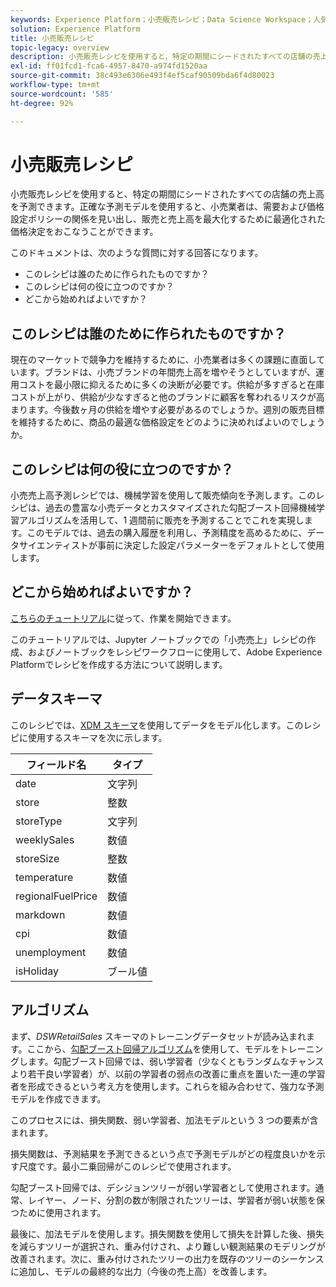 ```yaml
---
keywords: Experience Platform；小売販売レシピ；Data Science Workspace；人気の高いトピック；レシピ；事前作成レシピ
solution: Experience Platform
title: 小売販売レシピ
topic-legacy: overview
description: 小売販売レシピを使用すると、特定の期間にシードされたすべての店舗の売上高を予測できます。正確な予測モデルを使用すると、小売業者は、需要および価格設定ポリシーの関係を見い出し、販売と売上高を最大化するために最適化された価格決定をおこなうことができます。
exl-id: ff01fcd1-fca6-4957-8470-a974fd1520aa
source-git-commit: 38c493e6306e493f4ef5caf90509bda6f4d80023
workflow-type: tm+mt
source-wordcount: '585'
ht-degree: 92%

---
```


# 小売販売レシピ

小売販売レシピを使用すると、特定の期間にシードされたすべての店舗の売上高を予測できます。正確な予測モデルを使用すると、小売業者は、需要および価格設定ポリシーの関係を見い出し、販売と売上高を最大化するために最適化された価格決定をおこなうことができます。

このドキュメントは、次のような質問に対する回答になります。
* このレシピは誰のために作られたものですか？
* このレシピは何の役に立つのですか？
* どこから始めればよいですか？

## このレシピは誰のために作られたものですか？

現在のマーケットで競争力を維持するために、小売業者は多くの課題に直面しています。ブランドは、小売ブランドの年間売上高を増やそうとしていますが、運用コストを最小限に抑えるために多くの決断が必要です。供給が多すぎると在庫コストが上がり、供給が少なすぎると他のブランドに顧客を奪われるリスクが高まります。今後数ヶ月の供給を増やす必要があるのでしょうか。週別の販売目標を維持するために、商品の最適な価格設定をどのように決めればよいのでしょうか。

## このレシピは何の役に立つのですか？

小売売上高予測レシピでは、機械学習を使用して販売傾向を予測します。このレシピは、過去の豊富な小売データとカスタマイズされた勾配ブースト回帰機械学習アルゴリズムを活用して、1 週間前に販売を予測することでこれを実現します。このモデルでは、過去の購入履歴を利用し、予測精度を高めるために、データサイエンティストが事前に決定した設定パラメーターをデフォルトとして使用します。

## どこから始めればよいですか？

[こちらのチュートリアル](../jupyterlab/create-a-model.md)に従って、作業を開始できます。

このチュートリアルでは、Jupyter ノートブックでの「小売売上」レシピの作成、およびノートブックをレシピワークフローに使用して、Adobe Experience Platformでレシピを作成する方法について説明します。

## データスキーマ

このレシピでは、[XDM スキーマ](../../xdm/schema/field-dictionary.md)を使用してデータをモデル化します。このレシピに使用するスキーマを次に示します。

| フィールド名 | タイプ |
| --- | --- |
| date | 文字列 |
| store | 整数 |
| storeType | 文字列 |
| weeklySales | 数値 |
| storeSize | 整数 |
| temperature | 数値 |
| regionalFuelPrice | 数値 |
| markdown | 数値 |
| cpi | 数値 |
| unemployment | 数値 |
| isHoliday | ブール値 |


## アルゴリズム

まず、*DSWRetailSales* スキーマのトレーニングデータセットが読み込まれます。ここから、[勾配ブースト回帰アルゴリズム](https://scikit-learn.org/stable/modules/generated/sklearn.ensemble.GradientBoostingRegressor.html)を使用して、モデルをトレーニングします。勾配ブースト回帰では、弱い学習者（少なくともランダムなチャンスより若干良い学習者）が、以前の学習者の弱点の改善に重点を置いた一連の学習者を形成できるという考え方を使用します。これらを組み合わせて、強力な予測モデルを作成できます。

このプロセスには、損失関数、弱い学習者、加法モデルという 3 つの要素が含まれます。

損失関数は、予測結果を予測できるという点で予測モデルがどの程度良いかを示す尺度です。最小二乗回帰がこのレシピで使用されます。

勾配ブースト回帰では、デシジョンツリーが弱い学習者として使用されます。通常、レイヤー、ノード、分割の数が制限されたツリーは、学習者が弱い状態を保つために使用されます。

最後に、加法モデルを使用します。損失関数を使用して損失を計算した後、損失を減らすツリーが選択され、重み付けされ、より難しい観測結果のモデリングが改善されます。次に、重み付けされたツリーの出力を既存のツリーのシーケンスに追加し、モデルの最終的な出力（今後の売上高）を改善します。
